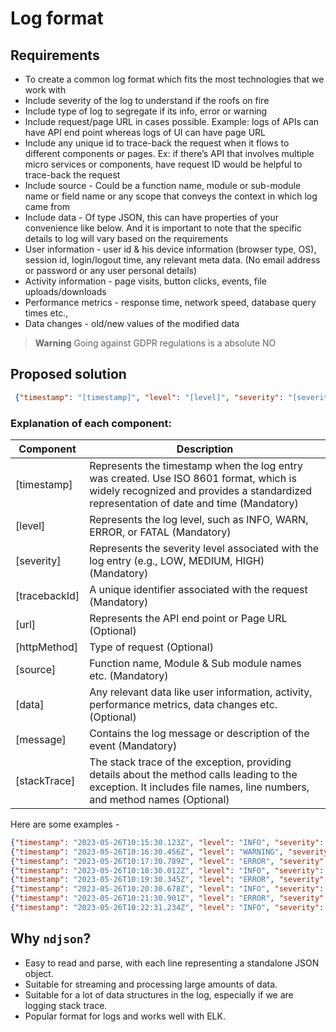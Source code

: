 # Log format

## Requirements
- To create a common log format which fits the most technologies that we work with 
- Include severity of the log to understand if the roofs on fire
- Include type of log to segregate if its info, error or warning
- Include request/page URL in cases possible. Example: logs of APIs can have API end point whereas logs of UI can have page URL
- Include any unique id to trace-back the request when it flows to different components or pages. Ex: if there’s API that involves multiple micro services or components, have request ID would be helpful to trace-back the request 
- Include source - Could be a function name, module or sub-module name or field name or any scope that conveys the context in which log came from
- Include data - Of type JSON, this can have properties of your convenience like below. And it is  important to note that the specific details to log will vary based on the requirements
- User information - user id & his device information (browser type, OS), session id, login/logout time, any relevant meta data. (No email address or password or any user personal details)
- Activity information - page visits, button clicks, events, file uploads/downloads
- Performance metrics - response time, network speed, database query times etc.,
- Data changes - old/new values of the modified data

> **Warning**
> Going against GDPR regulations is a absolute NO

## Proposed solution

``` json
 {"timestamp": "[timestamp]", "level": "[level]", "severity": "[severity]", "tracebackId": "[unique id]", "httpMethod": "[http method]", "url": "[request/page url]", "source": "[function/module name]", "data": [any relevant data of type JSON], "message": "[log message]", "stackTrace": "[stackTrace]"} 
```

### Explanation of each component: 

| Component     | Description                                     |
| ------------- | ----------------------------------------------- |
| [timestamp]   | Represents the timestamp when the log entry was created. Use ISO 8601 format, which is widely recognized and provides a standardized representation of date and time (Mandatory) |
| [level]       | Represents the log level, such as INFO, WARN, ERROR, or FATAL (Mandatory) |
| [severity]    | Represents the severity level associated with the log entry (e.g., LOW, MEDIUM, HIGH) (Mandatory) |
| [tracebackId] | A unique identifier associated with the request (Mandatory) |
| [url]         | Represents the API end point or Page URL (Optional) |
| [httpMethod]  | Type of request (Optional) |
| [source]      | Function name, Module & Sub module names etc. (Mandatory) |
| [data]        | Any relevant data like user information, activity, performance metrics, data changes etc. (Optional) |
| [message]     | Contains the log message or description of the event (Mandatory) |
| [stackTrace]  | The stack trace of the exception, providing details about the method calls leading to the exception. It includes file names, line numbers, and method names (Optional) |

Here are some examples - 
``` json
{"timestamp": "2023-05-26T10:15:30.123Z", "level": "INFO", "severity": "LOW", "requestId": "12345", "httpMethod": "GET", "requestUrl": "/api/example", "message": "This is an informational log."}
{"timestamp": "2023-05-26T10:16:30.456Z", "level": "WARNING", "severity": "MED", "requestId": "67890", "httpMethod": "POST", "requestUrl": "/api/example", "message": "This is a warning log."}
{"timestamp": "2023-05-26T10:17:30.789Z", "level": "ERROR", "severity": "HIGH", "requestId": "23456", "httpMethod": "GET", "requestUrl": "/api/example", "message": "This is an error log.", "stackTrace": "Exception occurred at line 42\n\tat com.example.app.MyClass.method1(MyClass.java:42)\n\tat com.example.app.MyClass.method2(MyClass.java:64)"}
{"timestamp": "2023-05-26T10:18:30.012Z", "level": "INFO", "severity": "LOW", "requestId": "54321", "httpMethod": "GET", "requestUrl": "/api/example", "message": "Another informational log."}
{"timestamp": "2023-05-26T10:19:30.345Z", "level": "ERROR", "severity": "HIGH", "requestId": "98765", "httpMethod": "POST", "requestUrl": "/api/example", "message": "This is an error log with a multiline stack trace.", "stackTrace": "Exception occurred at line 42\n\tat com.example.app.MyClass.method1(MyClass.java:42)\n\tat com.example.app.MyClass.method2(MyClass.java:64)\nCaused by: NullPointerException\n\tat com.example.app.MyClass.method3(MyClass.java:85)\n\t..."}
{"timestamp": "2023-05-26T10:20:30.678Z", "level": "INFO", "severity": "LOW", "requestId": "24680", "httpMethod": "GET", "requestUrl": "/api/example", "message": "Yet another informational log."}
{"timestamp": "2023-05-26T10:21:30.901Z", "level": "ERROR", "severity": "HIGH", "requestId": "13579", "httpMethod": "POST", "requestUrl": "/api/example", "message": "This is an error log with a multiline stack trace.", "stackTrace": "Exception occurred at line 42\n\tat com.example.app.MyClass.method1(MyClass.java:42)\n\tat com.example.app.MyClass.method2(MyClass.java:64)\nCaused by: RuntimeException\n\tat com.example.app.MyClass.method4(MyClass.java:102)\n\t..."}
{"timestamp": "2023-05-26T10:22:31.234Z", "level": "INFO", "severity": "LOW", "requestId": "31415", "httpMethod": "GET", "requestUrl": "/api/example", "message": "Another informational log."}
```

## Why `ndjson`?
- Easy to read and parse, with each line representing a standalone JSON object.
- Suitable for streaming and processing large amounts of data.
- Suitable for a lot of data structures in the log, especially if we are logging stack trace. 
- Popular format for logs and works well with ELK. 